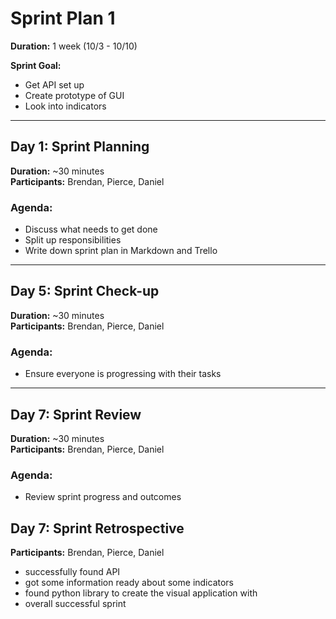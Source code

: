 # Sprint Plan 1

**Duration:** 1 week (10/3 - 10/10)

**Sprint Goal:**
- Get API set up
- Create prototype of GUI
- Look into indicators

---

## Day 1: Sprint Planning

**Duration:** ~30 minutes  
**Participants:** Brendan, Pierce, Daniel

### Agenda:
- Discuss what needs to get done
- Split up responsibilities
- Write down sprint plan in Markdown and Trello

---

## Day 5: Sprint Check-up

**Duration:** ~30 minutes  
**Participants:** Brendan, Pierce, Daniel

### Agenda:
- Ensure everyone is progressing with their tasks

---

## Day 7: Sprint Review

**Duration:** ~30 minutes  
**Participants:** Brendan, Pierce, Daniel

### Agenda:
- Review sprint progress and outcomes


## Day 7: Sprint Retrospective
**Participants:** Brendan, Pierce, Daniel
 - successfully found API
 - got some information ready about some indicators
 - found python library to create the visual application with
 - overall successful sprint 
